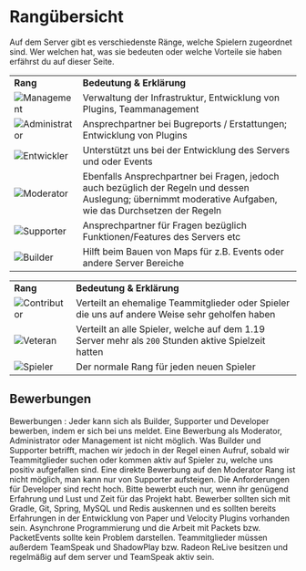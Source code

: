 # Rangübersicht

Auf dem Server gibt es verschiedenste Ränge, welche Spielern zugeordnet sind.
Wer welchen hat, was sie bedeuten oder welche Vorteile sie haben erfährst du auf dieser Seite.

<tabs>
<tab title="Teamr\änge" >

<table style="both">
<tr> <td><b>Rang</b></td>     <td><b>Bedeutung & Erklärung</b></td></tr>                                                                                     
<tr><td><img src="management.png" alt="Management"/> </td> <td>Verwaltung der Infrastruktur, Entwicklung von Plugins, Teammanagement</td> </tr>
<tr><td><img src="administrator.png" alt="Administrator"/> </td> <td>Ansprechpartner bei Bugreports / Erstattungen; Entwicklung von Plugins</td> </tr>
<tr><td><img src="developer.png" alt="Entwickler"/> </td> <td>Unterstützt uns bei der Entwicklung des Servers und oder Events</td> </tr>
<tr><td><img src="moderator.png" alt="Moderator"/> </td> <td>Ebenfalls Ansprechpartner bei Fragen, jedoch auch bezüglich der Regeln und dessen Auslegung; übernimmt moderative Aufgaben, wie das Durchsetzen der Regeln</td> </tr>
<tr><td><img src="supporter.png" alt="Supporter"/> </td> <td>Ansprechpartner für Fragen bezüglich Funktionen/Features des Servers etc</td> </tr>
<tr><td><img src="builder.png" alt="Builder"/> </td> <td>Hilft beim Bauen von Maps für z.B. Events oder andere Server Bereiche</td> </tr>
</table>



</tab>
<tab title="Spieler R\änge" >
<table style="both">
<tr> <td><b>Rang</b></td>     <td><b>Bedeutung & Erklärung</b></td></tr>                                                                                          
<tr><td><img src="contributor.png" alt="Contributor"/> </td> <td>Verteilt an ehemalige Teammitglieder oder Spieler die uns auf andere Weise sehr geholfen haben</td> </tr>
<tr><td><img src="veteran.png" alt="Veteran"/> </td> <td>Verteilt an alle Spieler, welche auf dem 1.19 Server mehr als <code>200</code> Stunden aktive Spielzeit hatten</td> </tr>
<tr><td><img src="player.png" alt="Spieler"/> </td> <td>Der normale Rang für jeden neuen Spieler</td> </tr>
</table>
</tab>
</tabs>

## Bewerbungen

Bewerbungen
: Jeder kann sich als Builder, Supporter und Developer bewerben, indem er sich bei uns meldet.
Eine Bewerbung als Moderator, Administrator oder Management ist nicht möglich. Was Builder und Supporter betrifft, machen wir jedoch in der Regel einen Aufruf, sobald wir Teammitglieder suchen oder
kommen aktiv auf Spieler zu, welche uns positiv aufgefallen sind. Eine direkte Bewerbung auf den Moderator Rang ist
nicht möglich, man kann nur von Supporter aufsteigen.
Die Anforderungen für Developer sind recht hoch. Bitte bewerbt euch nur, wenn ihr genügend Erfahrung und Lust und Zeit
für das Projekt habt. Bewerber sollten sich mit Gradle, Git, Spring, MySQL und Redis auskennen und es sollten bereits
Erfahrungen in der Entwicklung von Paper und Velocity Plugins vorhanden sein. Asynchrone Programmierung und die Arbeit
mit Packets bzw. PacketEvents sollte kein Problem darstellen.
Teammitglieder müssen außerdem TeamSpeak und ShadowPlay bzw. Radeon ReLive besitzen und regelmäßig auf dem server und
TeamSpeak aktiv sein.
